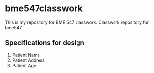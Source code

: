# bme547classwork
This is my repository for BME 547 classwork. 
Classwork repository for bme547

## Specifications for design
1) Patient Name
2) Patient Address
3) Patient Age
